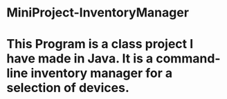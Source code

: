 # MiniProject-InventoryManager
# This Program is a class project I have made in Java. It is a command-line inventory manager for a selection of devices.
